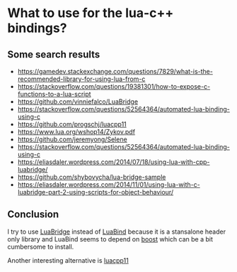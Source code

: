 # What to use for the lua-c++ bindings?
## Some search results
- https://gamedev.stackexchange.com/questions/7829/what-is-the-recommended-library-for-using-lua-from-c
- https://stackoverflow.com/questions/19381301/how-to-expose-c-functions-to-a-lua-script
- https://github.com/vinniefalco/LuaBridge
- https://stackoverflow.com/questions/52564364/automated-lua-binding-using-c
- https://github.com/progschj/luacpp11
- https://www.lua.org/wshop14/Zykov.pdf
- https://github.com/jeremyong/Selene
- https://stackoverflow.com/questions/52564364/automated-lua-binding-using-c
- https://eliasdaler.wordpress.com/2014/07/18/using-lua-with-cpp-luabridge/
- https://github.com/shybovycha/lua-bridge-sample
- https://eliasdaler.wordpress.com/2014/11/01/using-lua-with-c-luabridge-part-2-using-scripts-for-object-behaviour/

## Conclusion
I try to use [LuaBridge](https://github.com/vinniefalco/LuaBridge) instead of  [LuaBind](https://github.com/luabind/luabind/tree/master/luabind) because it is a stansalone header only library
and LuaBind seems to depend on [boost](https://www.boost.org/) which can be a bit cumbersome to install.

Another interesting alternative is [luacpp11](https://github.com/progschj/luacpp11)
